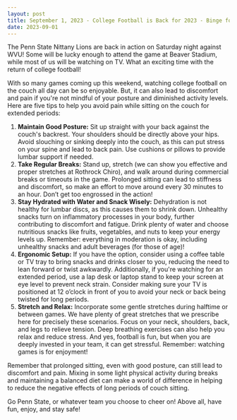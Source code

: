 ```yaml
---
layout: post
title: September 1, 2023 - College Football is Back for 2023 - Binge football without hurting yourself!
date: 2023-09-01
---
```


The Penn State Nittany Lions are back in action on Saturday night against WVU! Some will be lucky enough to attend the game at Beaver Stadium, while most of us will be watching on TV. What an exciting time with the return of college football!

With so many games coming up this weekend, watching college football on the couch all day can be so enjoyable. But, it can also lead to discomfort and pain if you're not mindful of your posture and diminished activity levels. Here are five tips to help you avoid pain while sitting on the couch for extended periods:

1. **Maintain Good Posture:** Sit up straight with your back against the couch's backrest. Your shoulders should be directly above your hips. Avoid slouching or sinking deeply into the couch, as this can put stress on your spine and lead to back pain. Use cushions or pillows to provide lumbar support if needed.
2. **Take Regular Breaks:** Stand up, stretch (we can show you effective and proper stretches at Rothrock Chiro), and walk around during commercial breaks or timeouts in the game. Prolonged sitting can lead to stiffness and discomfort, so make an effort to move around every 30 minutes to an hour. Don’t get too engrossed in the action!
3. **Stay Hydrated with Water and Snack Wisely:** Dehydration is not healthy for lumbar discs, as this causes them to shrink down. Unhealthy snacks turn on inflammatory processes in your body, further contributing to discomfort and fatigue. Drink plenty of water and choose nutritious snacks like fruits, vegetables, and nuts to keep your energy levels up. Remember: everything in moderation is okay, including unhealthy snacks and adult beverages (for those of age)!
4. **Ergonomic Setup:** If you have the option, consider using a coffee table or TV tray to bring snacks and drinks closer to you, reducing the need to lean forward or twist awkwardly. Additionally, if you're watching for an extended period, use a lap desk or laptop stand to keep your screen at eye level to prevent neck strain. Consider making sure your TV is positioned at 12 o’clock in front of you to avoid your neck or back being twisted for long periods.
5. **Stretch and Relax:** Incorporate some gentle stretches during halftime or between games. We have plenty of great stretches that we prescribe here for precisely these scenarios. Focus on your neck, shoulders, back, and legs to relieve tension. Deep breathing exercises can also help you relax and reduce stress. And yes, football is fun, but when you are deeply invested in your team, it can get stressful. Remember: watching games is for enjoyment!

Remember that prolonged sitting, even with good posture, can still lead to discomfort and pain. Mixing in some light physical activity during breaks and maintaining a balanced diet can make a world of difference in helping to reduce the negative effects of long periods of couch sitting.

Go Penn State, or whatever team you choose to cheer on! Above all, have fun, enjoy, and stay safe!

